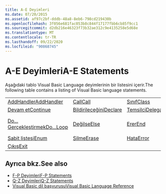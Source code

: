 ```yaml
---
title: A-E Deyimleri
ms.date: 07/20/2015
ms.assetid: af97c2bf-dddb-48a8-8eb6-798cd219430b
ms.openlocfilehash: 3f056e681fac053b8c844f17177fbb6cb85f9cc1
ms.sourcegitcommit: d2db216e46323f73b32ae312c9e4135258e5d68e
ms.translationtype: MT
ms.contentlocale: tr-TR
ms.lasthandoff: 09/22/2020
ms.locfileid: "90868745"
---
```

# <a name="a-e-statements"></a><span data-ttu-id="a6ee8-102">A-E Deyimleri</span><span class="sxs-lookup"><span data-stu-id="a6ee8-102">A-E Statements</span></span>

<span data-ttu-id="a6ee8-103">Aşağıdaki tablo Visual Basic Language deyimlerinin bir listesini içerir.</span><span class="sxs-lookup"><span data-stu-id="a6ee8-103">The following table contains a listing of Visual Basic language statements.</span></span>  
  
|||||  
|---|---|---|---|  
|[<span data-ttu-id="a6ee8-104">AddHandler</span><span class="sxs-lookup"><span data-stu-id="a6ee8-104">AddHandler</span></span>](addhandler-statement.md)|[<span data-ttu-id="a6ee8-105">Call</span><span class="sxs-lookup"><span data-stu-id="a6ee8-105">Call</span></span>](call-statement.md)|[<span data-ttu-id="a6ee8-106">Sınıf</span><span class="sxs-lookup"><span data-stu-id="a6ee8-106">Class</span></span>](class-statement.md)|[<span data-ttu-id="a6ee8-107">Sabit</span><span class="sxs-lookup"><span data-stu-id="a6ee8-107">Const</span></span>](const-statement.md)|  
|[<span data-ttu-id="a6ee8-108">Devam et</span><span class="sxs-lookup"><span data-stu-id="a6ee8-108">Continue</span></span>](continue-statement.md)|[<span data-ttu-id="a6ee8-109">Bildirileceğini</span><span class="sxs-lookup"><span data-stu-id="a6ee8-109">Declare</span></span>](declare-statement.md)|[<span data-ttu-id="a6ee8-110">Temsilci</span><span class="sxs-lookup"><span data-stu-id="a6ee8-110">Delegate</span></span>](delegate-statement.md)|[<span data-ttu-id="a6ee8-111">Boyutu</span><span class="sxs-lookup"><span data-stu-id="a6ee8-111">Dim</span></span>](dim-statement.md)|  
|[<span data-ttu-id="a6ee8-112">Do... Gerçekleştirmek</span><span class="sxs-lookup"><span data-stu-id="a6ee8-112">Do...Loop</span></span>](do-loop-statement.md)|[<span data-ttu-id="a6ee8-113">Değilse</span><span class="sxs-lookup"><span data-stu-id="a6ee8-113">Else</span></span>](else-statement.md)|[<span data-ttu-id="a6ee8-114">Erer</span><span class="sxs-lookup"><span data-stu-id="a6ee8-114">End</span></span>](end-statement.md)|[<span data-ttu-id="a6ee8-115">Erer \<keyword></span><span class="sxs-lookup"><span data-stu-id="a6ee8-115">End \<keyword></span></span>](end-keyword-statement.md)|  
|[<span data-ttu-id="a6ee8-116">Sabit listesi</span><span class="sxs-lookup"><span data-stu-id="a6ee8-116">Enum</span></span>](enum-statement.md)|[<span data-ttu-id="a6ee8-117">Silme</span><span class="sxs-lookup"><span data-stu-id="a6ee8-117">Erase</span></span>](erase-statement.md)|[<span data-ttu-id="a6ee8-118">Hata</span><span class="sxs-lookup"><span data-stu-id="a6ee8-118">Error</span></span>](error-statement.md)|[<span data-ttu-id="a6ee8-119">Olay</span><span class="sxs-lookup"><span data-stu-id="a6ee8-119">Event</span></span>](event-statement.md)|  
|[<span data-ttu-id="a6ee8-120">Çıkış</span><span class="sxs-lookup"><span data-stu-id="a6ee8-120">Exit</span></span>](exit-statement.md)||||  
  
## <a name="see-also"></a><span data-ttu-id="a6ee8-121">Ayrıca bkz.</span><span class="sxs-lookup"><span data-stu-id="a6ee8-121">See also</span></span>

- [<span data-ttu-id="a6ee8-122">F-P Deyimleri</span><span class="sxs-lookup"><span data-stu-id="a6ee8-122">F-P Statements</span></span>](f-p-statements.md)
- [<span data-ttu-id="a6ee8-123">Q-Z Deyimleri</span><span class="sxs-lookup"><span data-stu-id="a6ee8-123">Q-Z Statements</span></span>](q-z-statements.md)
- [<span data-ttu-id="a6ee8-124">Visual Basic dil başvurusu</span><span class="sxs-lookup"><span data-stu-id="a6ee8-124">Visual Basic Language Reference</span></span>](../index.md)

